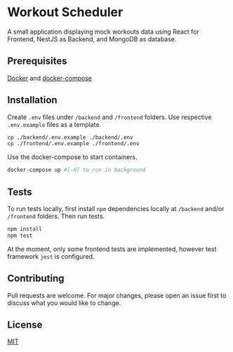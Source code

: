# Workout Scheduler

A small application displaying mock workouts data using React for Frontend, NestJS as Backend, and MongoDB as database.

## Prerequisites

[Docker](https://docs.docker.com/engine/install/) and [docker-compose](https://docs.docker.com/compose/install/)


## Installation

Create `.env` files under `/backend` and `/frontend` folders. Use respective `.env.example` files as a template.

```bash
cp ./backend/.env.example ./backend/.env
cp ./frontend/.env.example ./frontend/.env
```


Use the docker-compose to start containers.

```bash
docker-compose up #[-d] to run in background
```

## Tests

To run tests locally, first install `npm` dependencies locally at `/backend` and/or `/frontend` folders. Then run tests.

```bash
npm install
npm test
```
At the moment, only some frontend tests are implemented, however test framework `jest` is configured.

## Contributing
Pull requests are welcome. For major changes, please open an issue first to discuss what you would like to change.


## License
[MIT](https://choosealicense.com/licenses/mit/)
